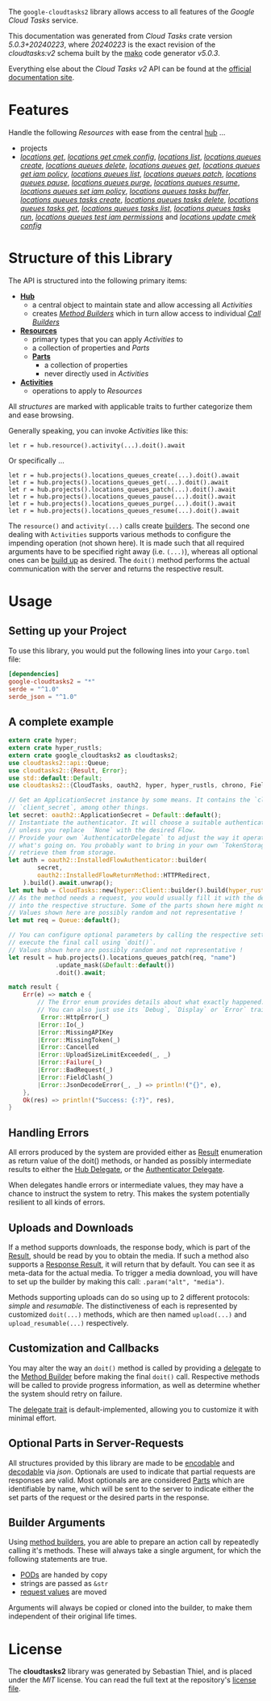 <!---
DO NOT EDIT !
This file was generated automatically from 'src/generator/templates/api/README.md.mako'
DO NOT EDIT !
-->
The `google-cloudtasks2` library allows access to all features of the *Google Cloud Tasks* service.

This documentation was generated from *Cloud Tasks* crate version *5.0.3+20240223*, where *20240223* is the exact revision of the *cloudtasks:v2* schema built by the [mako](http://www.makotemplates.org/) code generator *v5.0.3*.

Everything else about the *Cloud Tasks* *v2* API can be found at the
[official documentation site](https://cloud.google.com/tasks/).
# Features

Handle the following *Resources* with ease from the central [hub](https://docs.rs/google-cloudtasks2/5.0.3+20240223/google_cloudtasks2/CloudTasks) ... 

* projects
 * [*locations get*](https://docs.rs/google-cloudtasks2/5.0.3+20240223/google_cloudtasks2/api::ProjectLocationGetCall), [*locations get cmek config*](https://docs.rs/google-cloudtasks2/5.0.3+20240223/google_cloudtasks2/api::ProjectLocationGetCmekConfigCall), [*locations list*](https://docs.rs/google-cloudtasks2/5.0.3+20240223/google_cloudtasks2/api::ProjectLocationListCall), [*locations queues create*](https://docs.rs/google-cloudtasks2/5.0.3+20240223/google_cloudtasks2/api::ProjectLocationQueueCreateCall), [*locations queues delete*](https://docs.rs/google-cloudtasks2/5.0.3+20240223/google_cloudtasks2/api::ProjectLocationQueueDeleteCall), [*locations queues get*](https://docs.rs/google-cloudtasks2/5.0.3+20240223/google_cloudtasks2/api::ProjectLocationQueueGetCall), [*locations queues get iam policy*](https://docs.rs/google-cloudtasks2/5.0.3+20240223/google_cloudtasks2/api::ProjectLocationQueueGetIamPolicyCall), [*locations queues list*](https://docs.rs/google-cloudtasks2/5.0.3+20240223/google_cloudtasks2/api::ProjectLocationQueueListCall), [*locations queues patch*](https://docs.rs/google-cloudtasks2/5.0.3+20240223/google_cloudtasks2/api::ProjectLocationQueuePatchCall), [*locations queues pause*](https://docs.rs/google-cloudtasks2/5.0.3+20240223/google_cloudtasks2/api::ProjectLocationQueuePauseCall), [*locations queues purge*](https://docs.rs/google-cloudtasks2/5.0.3+20240223/google_cloudtasks2/api::ProjectLocationQueuePurgeCall), [*locations queues resume*](https://docs.rs/google-cloudtasks2/5.0.3+20240223/google_cloudtasks2/api::ProjectLocationQueueResumeCall), [*locations queues set iam policy*](https://docs.rs/google-cloudtasks2/5.0.3+20240223/google_cloudtasks2/api::ProjectLocationQueueSetIamPolicyCall), [*locations queues tasks buffer*](https://docs.rs/google-cloudtasks2/5.0.3+20240223/google_cloudtasks2/api::ProjectLocationQueueTaskBufferCall), [*locations queues tasks create*](https://docs.rs/google-cloudtasks2/5.0.3+20240223/google_cloudtasks2/api::ProjectLocationQueueTaskCreateCall), [*locations queues tasks delete*](https://docs.rs/google-cloudtasks2/5.0.3+20240223/google_cloudtasks2/api::ProjectLocationQueueTaskDeleteCall), [*locations queues tasks get*](https://docs.rs/google-cloudtasks2/5.0.3+20240223/google_cloudtasks2/api::ProjectLocationQueueTaskGetCall), [*locations queues tasks list*](https://docs.rs/google-cloudtasks2/5.0.3+20240223/google_cloudtasks2/api::ProjectLocationQueueTaskListCall), [*locations queues tasks run*](https://docs.rs/google-cloudtasks2/5.0.3+20240223/google_cloudtasks2/api::ProjectLocationQueueTaskRunCall), [*locations queues test iam permissions*](https://docs.rs/google-cloudtasks2/5.0.3+20240223/google_cloudtasks2/api::ProjectLocationQueueTestIamPermissionCall) and [*locations update cmek config*](https://docs.rs/google-cloudtasks2/5.0.3+20240223/google_cloudtasks2/api::ProjectLocationUpdateCmekConfigCall)




# Structure of this Library

The API is structured into the following primary items:

* **[Hub](https://docs.rs/google-cloudtasks2/5.0.3+20240223/google_cloudtasks2/CloudTasks)**
    * a central object to maintain state and allow accessing all *Activities*
    * creates [*Method Builders*](https://docs.rs/google-cloudtasks2/5.0.3+20240223/google_cloudtasks2/client::MethodsBuilder) which in turn
      allow access to individual [*Call Builders*](https://docs.rs/google-cloudtasks2/5.0.3+20240223/google_cloudtasks2/client::CallBuilder)
* **[Resources](https://docs.rs/google-cloudtasks2/5.0.3+20240223/google_cloudtasks2/client::Resource)**
    * primary types that you can apply *Activities* to
    * a collection of properties and *Parts*
    * **[Parts](https://docs.rs/google-cloudtasks2/5.0.3+20240223/google_cloudtasks2/client::Part)**
        * a collection of properties
        * never directly used in *Activities*
* **[Activities](https://docs.rs/google-cloudtasks2/5.0.3+20240223/google_cloudtasks2/client::CallBuilder)**
    * operations to apply to *Resources*

All *structures* are marked with applicable traits to further categorize them and ease browsing.

Generally speaking, you can invoke *Activities* like this:

```Rust,ignore
let r = hub.resource().activity(...).doit().await
```

Or specifically ...

```ignore
let r = hub.projects().locations_queues_create(...).doit().await
let r = hub.projects().locations_queues_get(...).doit().await
let r = hub.projects().locations_queues_patch(...).doit().await
let r = hub.projects().locations_queues_pause(...).doit().await
let r = hub.projects().locations_queues_purge(...).doit().await
let r = hub.projects().locations_queues_resume(...).doit().await
```

The `resource()` and `activity(...)` calls create [builders][builder-pattern]. The second one dealing with `Activities` 
supports various methods to configure the impending operation (not shown here). It is made such that all required arguments have to be 
specified right away (i.e. `(...)`), whereas all optional ones can be [build up][builder-pattern] as desired.
The `doit()` method performs the actual communication with the server and returns the respective result.

# Usage

## Setting up your Project

To use this library, you would put the following lines into your `Cargo.toml` file:

```toml
[dependencies]
google-cloudtasks2 = "*"
serde = "^1.0"
serde_json = "^1.0"
```

## A complete example

```Rust
extern crate hyper;
extern crate hyper_rustls;
extern crate google_cloudtasks2 as cloudtasks2;
use cloudtasks2::api::Queue;
use cloudtasks2::{Result, Error};
use std::default::Default;
use cloudtasks2::{CloudTasks, oauth2, hyper, hyper_rustls, chrono, FieldMask};

// Get an ApplicationSecret instance by some means. It contains the `client_id` and 
// `client_secret`, among other things.
let secret: oauth2::ApplicationSecret = Default::default();
// Instantiate the authenticator. It will choose a suitable authentication flow for you, 
// unless you replace  `None` with the desired Flow.
// Provide your own `AuthenticatorDelegate` to adjust the way it operates and get feedback about 
// what's going on. You probably want to bring in your own `TokenStorage` to persist tokens and
// retrieve them from storage.
let auth = oauth2::InstalledFlowAuthenticator::builder(
        secret,
        oauth2::InstalledFlowReturnMethod::HTTPRedirect,
    ).build().await.unwrap();
let mut hub = CloudTasks::new(hyper::Client::builder().build(hyper_rustls::HttpsConnectorBuilder::new().with_native_roots().https_or_http().enable_http1().build()), auth);
// As the method needs a request, you would usually fill it with the desired information
// into the respective structure. Some of the parts shown here might not be applicable !
// Values shown here are possibly random and not representative !
let mut req = Queue::default();

// You can configure optional parameters by calling the respective setters at will, and
// execute the final call using `doit()`.
// Values shown here are possibly random and not representative !
let result = hub.projects().locations_queues_patch(req, "name")
             .update_mask(&Default::default())
             .doit().await;

match result {
    Err(e) => match e {
        // The Error enum provides details about what exactly happened.
        // You can also just use its `Debug`, `Display` or `Error` traits
         Error::HttpError(_)
        |Error::Io(_)
        |Error::MissingAPIKey
        |Error::MissingToken(_)
        |Error::Cancelled
        |Error::UploadSizeLimitExceeded(_, _)
        |Error::Failure(_)
        |Error::BadRequest(_)
        |Error::FieldClash(_)
        |Error::JsonDecodeError(_, _) => println!("{}", e),
    },
    Ok(res) => println!("Success: {:?}", res),
}

```
## Handling Errors

All errors produced by the system are provided either as [Result](https://docs.rs/google-cloudtasks2/5.0.3+20240223/google_cloudtasks2/client::Result) enumeration as return value of
the doit() methods, or handed as possibly intermediate results to either the 
[Hub Delegate](https://docs.rs/google-cloudtasks2/5.0.3+20240223/google_cloudtasks2/client::Delegate), or the [Authenticator Delegate](https://docs.rs/yup-oauth2/*/yup_oauth2/trait.AuthenticatorDelegate.html).

When delegates handle errors or intermediate values, they may have a chance to instruct the system to retry. This 
makes the system potentially resilient to all kinds of errors.

## Uploads and Downloads
If a method supports downloads, the response body, which is part of the [Result](https://docs.rs/google-cloudtasks2/5.0.3+20240223/google_cloudtasks2/client::Result), should be
read by you to obtain the media.
If such a method also supports a [Response Result](https://docs.rs/google-cloudtasks2/5.0.3+20240223/google_cloudtasks2/client::ResponseResult), it will return that by default.
You can see it as meta-data for the actual media. To trigger a media download, you will have to set up the builder by making
this call: `.param("alt", "media")`.

Methods supporting uploads can do so using up to 2 different protocols: 
*simple* and *resumable*. The distinctiveness of each is represented by customized 
`doit(...)` methods, which are then named `upload(...)` and `upload_resumable(...)` respectively.

## Customization and Callbacks

You may alter the way an `doit()` method is called by providing a [delegate](https://docs.rs/google-cloudtasks2/5.0.3+20240223/google_cloudtasks2/client::Delegate) to the 
[Method Builder](https://docs.rs/google-cloudtasks2/5.0.3+20240223/google_cloudtasks2/client::CallBuilder) before making the final `doit()` call. 
Respective methods will be called to provide progress information, as well as determine whether the system should 
retry on failure.

The [delegate trait](https://docs.rs/google-cloudtasks2/5.0.3+20240223/google_cloudtasks2/client::Delegate) is default-implemented, allowing you to customize it with minimal effort.

## Optional Parts in Server-Requests

All structures provided by this library are made to be [encodable](https://docs.rs/google-cloudtasks2/5.0.3+20240223/google_cloudtasks2/client::RequestValue) and 
[decodable](https://docs.rs/google-cloudtasks2/5.0.3+20240223/google_cloudtasks2/client::ResponseResult) via *json*. Optionals are used to indicate that partial requests are responses 
are valid.
Most optionals are are considered [Parts](https://docs.rs/google-cloudtasks2/5.0.3+20240223/google_cloudtasks2/client::Part) which are identifiable by name, which will be sent to 
the server to indicate either the set parts of the request or the desired parts in the response.

## Builder Arguments

Using [method builders](https://docs.rs/google-cloudtasks2/5.0.3+20240223/google_cloudtasks2/client::CallBuilder), you are able to prepare an action call by repeatedly calling it's methods.
These will always take a single argument, for which the following statements are true.

* [PODs][wiki-pod] are handed by copy
* strings are passed as `&str`
* [request values](https://docs.rs/google-cloudtasks2/5.0.3+20240223/google_cloudtasks2/client::RequestValue) are moved

Arguments will always be copied or cloned into the builder, to make them independent of their original life times.

[wiki-pod]: http://en.wikipedia.org/wiki/Plain_old_data_structure
[builder-pattern]: http://en.wikipedia.org/wiki/Builder_pattern
[google-go-api]: https://github.com/google/google-api-go-client

# License
The **cloudtasks2** library was generated by Sebastian Thiel, and is placed 
under the *MIT* license.
You can read the full text at the repository's [license file][repo-license].

[repo-license]: https://github.com/Byron/google-apis-rsblob/main/LICENSE.md

